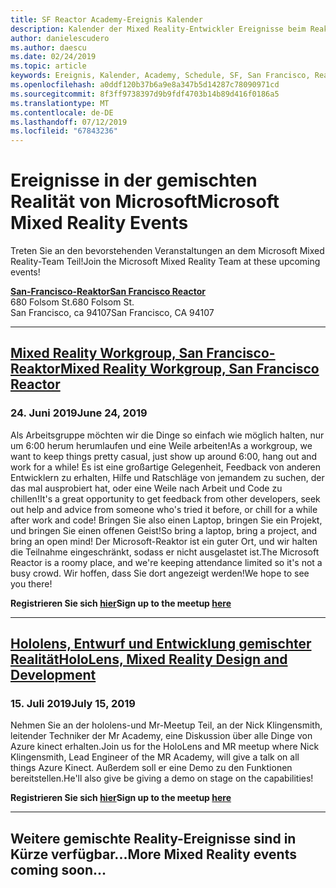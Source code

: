 ```yaml
---
title: SF Reactor Academy-Ereignis Kalender
description: Kalender der Mixed Reality-Entwickler Ereignisse beim Reaktor in San Francisco.
author: danielescudero
ms.author: daescu
ms.date: 02/24/2019
ms.topic: article
keywords: Ereignis, Kalender, Academy, Schedule, SF, San Francisco, Reaktor
ms.openlocfilehash: a0ddf120b37b6a9e8a347b5d14287c78090971cd
ms.sourcegitcommit: 8f3ff9738397d9b9fdf4703b14b89d416f0186a5
ms.translationtype: MT
ms.contentlocale: de-DE
ms.lasthandoff: 07/12/2019
ms.locfileid: "67843236"
---
```

# <a name="microsoft-mixed-reality-events"></a><span data-ttu-id="ca9d3-104">Ereignisse in der gemischten Realität von Microsoft</span><span class="sxs-lookup"><span data-stu-id="ca9d3-104">Microsoft Mixed Reality Events</span></span>

<span data-ttu-id="ca9d3-105">Treten Sie an den bevorstehenden Veranstaltungen an dem Microsoft Mixed Reality-Team Teil!</span><span class="sxs-lookup"><span data-stu-id="ca9d3-105">Join the Microsoft Mixed Reality Team at these upcoming events!</span></span>

<span data-ttu-id="ca9d3-106">**[San-Francisco-Reaktor](https://developer.microsoft.com/reactor/#ReactorSF)**</span><span class="sxs-lookup"><span data-stu-id="ca9d3-106">**[San Francisco Reactor](https://developer.microsoft.com/reactor/#ReactorSF)**</span></span><br>
<span data-ttu-id="ca9d3-107">680 Folsom St.</span><span class="sxs-lookup"><span data-stu-id="ca9d3-107">680 Folsom St.</span></span><br>
<span data-ttu-id="ca9d3-108">San Francisco, ca 94107</span><span class="sxs-lookup"><span data-stu-id="ca9d3-108">San Francisco, CA 94107</span></span>


---
## <a name="mixed-reality-workgroup-san-francisco-reactorhttpsemea01safelinksprotectionoutlookcomurlhttps3a2f2fwwwmeetupcom2fhololens-mr2fdata027c017cdaescu40microsoftcom7ca8ddee063b7949a9992308d6903e62b07c72f988bf86f141af91ab2d7cd011db477c17c07c636854994961124360sdataymnaaiwvxij700mo9gj2boz4w82bgkdjdhijhytfczcfu3dreserved0"></a><span data-ttu-id="ca9d3-109">**[Mixed Reality Workgroup, San Francisco-Reaktor](https://emea01.safelinks.protection.outlook.com/?url=https%3A%2F%2Fwww.meetup.com%2Fhololens-mr%2F&data=02%7C01%7Cdaescu%40microsoft.com%7Ca8ddee063b7949a9992308d6903e62b0%7C72f988bf86f141af91ab2d7cd011db47%7C1%7C0%7C636854994961124360&sdata=YmnAAiWVxIJ700mO9gj%2BOz4W8%2BgKDjDhiJhYtfCzCFU%3D&reserved=0)**</span><span class="sxs-lookup"><span data-stu-id="ca9d3-109">**[Mixed Reality Workgroup, San Francisco Reactor](https://emea01.safelinks.protection.outlook.com/?url=https%3A%2F%2Fwww.meetup.com%2Fhololens-mr%2F&data=02%7C01%7Cdaescu%40microsoft.com%7Ca8ddee063b7949a9992308d6903e62b0%7C72f988bf86f141af91ab2d7cd011db47%7C1%7C0%7C636854994961124360&sdata=YmnAAiWVxIJ700mO9gj%2BOz4W8%2BgKDjDhiJhYtfCzCFU%3D&reserved=0)**</span></span>
### <a name="june-24-2019"></a><span data-ttu-id="ca9d3-110">24. Juni 2019</span><span class="sxs-lookup"><span data-stu-id="ca9d3-110">June 24, 2019</span></span>
<span data-ttu-id="ca9d3-111">Als Arbeitsgruppe möchten wir die Dinge so einfach wie möglich halten, nur um 6:00 herum herumlaufen und eine Weile arbeiten!</span><span class="sxs-lookup"><span data-stu-id="ca9d3-111">As a workgroup, we want to keep things pretty casual, just show up around 6:00, hang out and work for a while!</span></span> <span data-ttu-id="ca9d3-112">Es ist eine großartige Gelegenheit, Feedback von anderen Entwicklern zu erhalten, Hilfe und Ratschläge von jemandem zu suchen, der das mal ausprobiert hat, oder eine Weile nach Arbeit und Code zu chillen!</span><span class="sxs-lookup"><span data-stu-id="ca9d3-112">It's a great opportunity to get feedback from other developers, seek out help and advice from someone who's tried it before, or chill for a while after work and code!</span></span> <span data-ttu-id="ca9d3-113">Bringen Sie also einen Laptop, bringen Sie ein Projekt, und bringen Sie einen offenen Geist!</span><span class="sxs-lookup"><span data-stu-id="ca9d3-113">So bring a laptop, bring a project, and bring an open mind!</span></span> <span data-ttu-id="ca9d3-114">Der Microsoft-Reaktor ist ein guter Ort, und wir halten die Teilnahme eingeschränkt, sodass er nicht ausgelastet ist.</span><span class="sxs-lookup"><span data-stu-id="ca9d3-114">The Microsoft Reactor is a roomy place, and we're keeping attendance limited so it's not a busy crowd.</span></span> <span data-ttu-id="ca9d3-115">Wir hoffen, dass Sie dort angezeigt werden!</span><span class="sxs-lookup"><span data-stu-id="ca9d3-115">We hope to see you there!</span></span>

<span data-ttu-id="ca9d3-116">**Registrieren Sie sich [hier](https://emea01.safelinks.protection.outlook.com/?url=https%3A%2F%2Fwww.meetup.com%2Fhololens-mr%2F&data=02%7C01%7Cdaescu%40microsoft.com%7Ca8ddee063b7949a9992308d6903e62b0%7C72f988bf86f141af91ab2d7cd011db47%7C1%7C0%7C636854994961124360&sdata=YmnAAiWVxIJ700mO9gj%2BOz4W8%2BgKDjDhiJhYtfCzCFU%3D&reserved=0)**</span><span class="sxs-lookup"><span data-stu-id="ca9d3-116">**Sign up to the meetup [here](https://emea01.safelinks.protection.outlook.com/?url=https%3A%2F%2Fwww.meetup.com%2Fhololens-mr%2F&data=02%7C01%7Cdaescu%40microsoft.com%7Ca8ddee063b7949a9992308d6903e62b0%7C72f988bf86f141af91ab2d7cd011db47%7C1%7C0%7C636854994961124360&sdata=YmnAAiWVxIJ700mO9gj%2BOz4W8%2BgKDjDhiJhYtfCzCFU%3D&reserved=0)**</span></span>

---
## <a name="hololens-mixed-reality-design-and-developmenthttpswwwmeetupcomhololens-mrevents262616626"></a><span data-ttu-id="ca9d3-117">**[Hololens, Entwurf und Entwicklung gemischter Realität](https://www.meetup.com/hololens-mr/events/262616626/)**</span><span class="sxs-lookup"><span data-stu-id="ca9d3-117">**[HoloLens, Mixed Reality Design and Development](https://www.meetup.com/hololens-mr/events/262616626/)**</span></span>
### <a name="july-15-2019"></a><span data-ttu-id="ca9d3-118">15. Juli 2019</span><span class="sxs-lookup"><span data-stu-id="ca9d3-118">July 15, 2019</span></span>
<span data-ttu-id="ca9d3-119">Nehmen Sie an der hololens-und Mr-Meetup Teil, an der Nick Klingensmith, leitender Techniker der Mr Academy, eine Diskussion über alle Dinge von Azure kinect erhalten.</span><span class="sxs-lookup"><span data-stu-id="ca9d3-119">Join us for the HoloLens and MR meetup where Nick Klingensmith, Lead Engineer of the MR Academy, will give a talk on all things Azure Kinect.</span></span> <span data-ttu-id="ca9d3-120">Außerdem soll er eine Demo zu den Funktionen bereitstellen.</span><span class="sxs-lookup"><span data-stu-id="ca9d3-120">He'll also give be giving a demo on stage on the capabilities!</span></span>

<span data-ttu-id="ca9d3-121">**Registrieren Sie sich [hier](https://www.meetup.com/hololens-mr/events/262616626/)**</span><span class="sxs-lookup"><span data-stu-id="ca9d3-121">**Sign up to the meetup [here](https://www.meetup.com/hololens-mr/events/262616626/)**</span></span>

---
## <a name="more-mixed-reality-events-coming-soon"></a><span data-ttu-id="ca9d3-122">Weitere gemischte Reality-Ereignisse sind in Kürze verfügbar...</span><span class="sxs-lookup"><span data-stu-id="ca9d3-122">More Mixed Reality events coming soon...</span></span>
